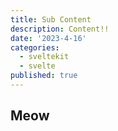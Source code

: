 ```yaml
---
title: Sub Content
description: Content!!
date: '2023-4-16'
categories:
  - sveltekit
  - svelte
published: true
---
```


## Meow